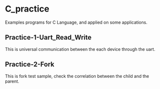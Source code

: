 C_practice
================

Examples programs for C Language, and applied on some applications.

Practice-1-Uart_Read_Write
---------------------------
This is universal communication between the each device through the uart. 

Practice-2-Fork
----------------
This is fork test sample, check the correlation between the child and the parent.


